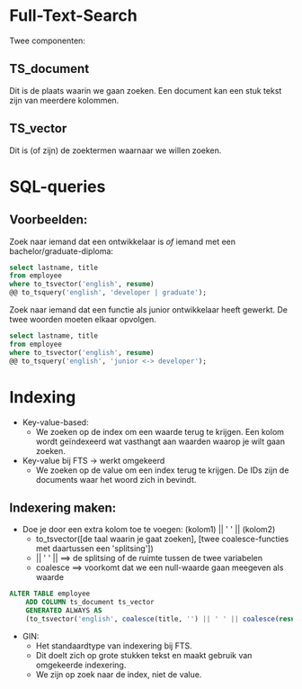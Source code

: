 # Full-Text-Search

Twee componenten:

## TS_document

Dit is de plaats waarin we gaan zoeken. Een document kan een stuk tekst zijn van meerdere kolommen.

## TS_vector

Dit is (of zijn) de zoektermen waarnaar we willen zoeken.

# SQL-queries

## Voorbeelden:

Zoek naar iemand dat een ontwikkelaar is *of* iemand met een bachelor/graduate-diploma:

```sql
select lastname, title 
from employee
where to_tsvector('english', resume)
@@ to_tsquery('english', 'developer | graduate');
```

Zoek naar iemand dat een functie als junior ontwikkelaar heeft gewerkt. De twee woorden moeten elkaar opvolgen.

```sql
select lastname, title 
from employee
where to_tsvector('english', resume)
@@ to_tsquery('english', 'junior <-> developer');
```


# Indexing

* Key-value-based: 
  * We zoeken op de index om een waarde terug te krijgen. Een kolom wordt geïndexeerd wat vasthangt aan waarden waarop je wilt gaan zoeken.
* Key-value bij FTS -> werkt omgekeerd
  * We zoeken op de value om een index terug te krijgen. De IDs zijn de documents waar het woord zich in bevindt.

## Indexering maken:

* Doe je door een extra kolom toe te voegen: (kolom1) || ' ' || (kolom2)
  * to_tsvector([de taal waarin je gaat zoeken], [twee coalesce-functies met daartussen een 'splitsing'])
  * || ' ' || ==> de splitsing of de ruimte tussen de twee variabelen
  * coalesce ==> voorkomt dat we een null-waarde gaan meegeven als waarde


```sql
ALTER TABLE employee
    ADD COLUMN ts_document ts_vector
    GENERATED ALWAYS AS
    (to_tsvector('english', coalesce(title, '') || ' ' || coalesce(resume, ''))) STORED;

```

* GIN:
  * Het standaardtype van indexering bij FTS.
  * Dit doelt zich op grote stukken tekst en maakt gebruik van omgekeerde indexering.
  * We zijn op zoek naar de index, niet de value.

